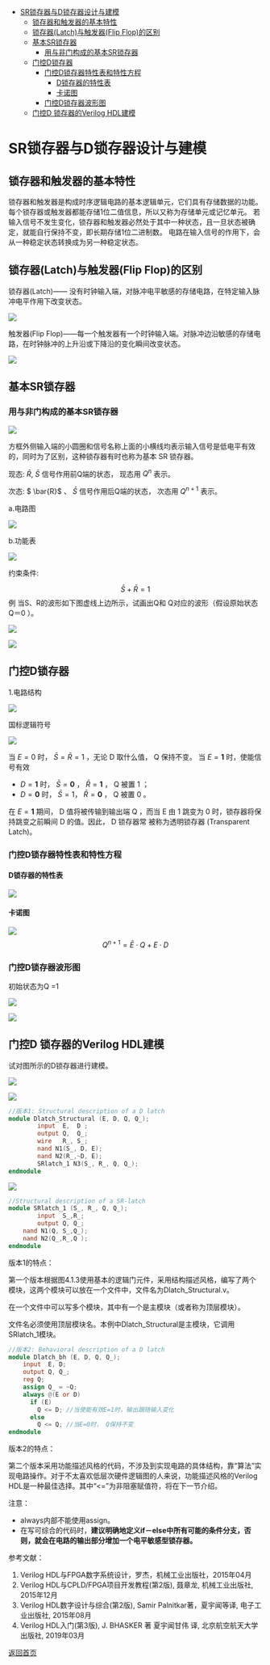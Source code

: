 - [SR锁存器与D锁存器设计与建模](#sr锁存器与d锁存器设计与建模)
	- [锁存器和触发器的基本特性](#锁存器和触发器的基本特性)
	- [锁存器(Latch)与触发器(Flip Flop)的区别](#锁存器latch与触发器flip-flop的区别)
	- [基本SR锁存器](#基本sr锁存器)
		- [用与非门构成的基本SR锁存器](#用与非门构成的基本sr锁存器)
	- [门控D锁存器](#门控d锁存器)
		- [门控D锁存器特性表和特性方程](#门控d锁存器特性表和特性方程)
			- [D锁存器的特性表](#d锁存器的特性表)
			- [卡诺图](#卡诺图)
		- [门控D锁存器波形图](#门控d锁存器波形图)
	- [门控D 锁存器的Verilog HDL建模](#门控d-锁存器的verilog-hdl建模)


# SR锁存器与D锁存器设计与建模

## 锁存器和触发器的基本特性

锁存器和触发器是构成时序逻辑电路的基本逻辑单元，它们具有存储数据的功能。
每个锁存器或触发器都能存储1位二值信息，所以又称为存储单元或记忆单元。
若输入信号不发生变化，锁存器和触发器必然处于其中一种状态，且一旦状态被确定，就能自行保持不变，即长期存储1位二进制数。
电路在输入信号的作用下，会从一种稳定状态转换成为另一种稳定状态。

## 锁存器(Latch)与触发器(Flip Flop)的区别

锁存器(Latch)—— 没有时钟输入端，对脉冲电平敏感的存储电路，在特定输入脉冲电平作用下改变状态。

![](https://raw.githubusercontent.com/timerring/picgo/master/picbed/image-20230202115115993.png)

触发器(Flip Flop)——每一个触发器有一个时钟输入端。对脉冲边沿敏感的存储电路，在时钟脉冲的上升沿或下降沿的变化瞬间改变状态。

![](https://raw.githubusercontent.com/timerring/picgo/master/picbed/image-20230202115145514.png)

## 基本SR锁存器

### 用与非门构成的基本SR锁存器

![](https://raw.githubusercontent.com/timerring/picgo/master/picbed/image-20230202115314242.png)

方框外侧输入端的小圆圈和信号名称上面的小横线均表示输入信号是低电平有效的，同时为了区别，这种锁存器有时也称为基本 SR 锁存器。

现态:  $\bar{R}$, $\bar{S}$  信号作用前Q端的状态， 现态用  $Q^{n}$  表示。

次态: $ \bar{R}$ 、 $\bar{S}$  信号作用后Q端的状态， 次态用  $Q^{n+1}$  表示。

a.电路图

![](https://raw.githubusercontent.com/timerring/picgo/master/picbed/image-20230202121501593.png)

b.功能表

![](https://raw.githubusercontent.com/timerring/picgo/master/picbed/image-20230202121523515.png)

约束条件:

$$
\bar{S}+\bar{R}=1
$$
例 当S、R的波形如下图虚线上边所示，试画出Q和 Q对应的波形（假设原始状态Q＝0 ）。

![](https://raw.githubusercontent.com/timerring/picgo/master/picbed/image-20230202121611389.png)

![](https://raw.githubusercontent.com/timerring/picgo/master/picbed/image-20230202121744022.png)

## 门控D锁存器

1.电路结构

![](https://raw.githubusercontent.com/timerring/picgo/master/picbed/image-20230202121852891.png)

国标逻辑符号

![](https://raw.githubusercontent.com/timerring/picgo/master/picbed/image-20230202121920847.png)

当  $E=0$  时，  $\bar{S}=\bar{R}=1$  ，无论  D  取什么值，  Q  保持不变。
当  $E=\mathbf{1}$  时，使能信号有效

+ $D=\mathbf{1}$  时，  $\bar{S}=\mathbf{0}$ ， $\bar{R}=\mathbf{1}$ ， Q  被置 1 ；
+ $D=\mathbf{0}$  时，  $\bar{S}=1$， $\bar{R}=\mathbf{0}$ ， Q  被置 0 。

在  $E=\mathbf{1}$  期间，  D  值将被传输到输出端  Q  ，而当  E  由 1 跳变为 0 时，锁存器将保持跳变之前瞬间  D  的值。因此，  $\mathrm{D}$  锁存器常 被称为透明锁存器 (Transparent Latch)。

### 门控D锁存器特性表和特性方程 

#### D锁存器的特性表

![](https://raw.githubusercontent.com/timerring/picgo/master/picbed/image-20230202122246198.png)

#### 卡诺图

![](https://raw.githubusercontent.com/timerring/picgo/master/picbed/image-20230202122309875.png)
$$
Q^{n+1}=\bar{E} \cdot Q+E \cdot D
$$

### 门控D锁存器波形图

初始状态为Q =1 

![](https://raw.githubusercontent.com/timerring/picgo/master/picbed/image-20230202122404725.png)

![](https://raw.githubusercontent.com/timerring/picgo/master/picbed/image-20230202122417206.png)

## 门控D 锁存器的Verilog HDL建模

试对图所示的D锁存器进行建模。

![](https://raw.githubusercontent.com/timerring/picgo/master/picbed/image-20230202122454323.png)

![](https://raw.githubusercontent.com/timerring/picgo/master/picbed/image-20230202122507745.png)

```verilog
//版本1: Structural description of a D latch 
module Dlatch_Structural (E, D, Q, Q_);
    	input  E,  D ;
    	output Q,  Q_;
    	wire   R_, S_;
		nand N1(S_, D, E);
		nand N2(R_,~D, E);
		SRlatch_1 N3(S_, R_, Q, Q_);
endmodule
```

![](https://raw.githubusercontent.com/timerring/picgo/master/picbed/image-20230202122555620.png)

```verilog
//Structural description of a SR-latch 
module SRlatch_1 (S_, R_, Q, Q_);
    	input  S_,R_;
    	output Q, Q_;
  	nand N1(Q, S_,Q_);
	nand N2(Q_,R_,Q );
endmodule
```

版本1的特点：

第一个版本根据图4.1.3使用基本的逻辑门元件，采用结构描述风格，编写了两个模块，这两个模块可以放在一个文件中，文件名为Dlatch_Structural.v。

在一个文件中可以写多个模块，其中有一个是主模块（或者称为顶层模块）。

文件名必须使用顶层模块名。本例中Dlatch_Structural是主模块，它调用SRlatch_1模块。

```verilog
//版本2: Behavioral description of a D latch 
module Dlatch_bh (E, D, Q, Q_);
    input  E, D;
    output Q, Q_;
    reg Q;
    assign Q_ = ~Q;
    always @(E or D)
	  if (E)  
		Q <= D; //当使能有效E=1时，输出跟随输入变化
	  else 
		Q <= Q; //当E=0时， Q保持不变
endmodule
```

版本2的特点：

第二个版本采用功能描述风格的代码，不涉及到实现电路的具体结构，靠“算法”实现电路操作。对于不太喜欢低层次硬件逻辑图的人来说，功能描述风格的Verilog HDL是一种最佳选择。其中“<=”为非阻塞赋值符，将在下一节介绍。 

注意：

+ always内部不能使用assign。
+ 在写可综合的代码时，**建议明确地定义if－else中所有可能的条件分支，否则，就会在电路的输出部分增加一个电平敏感型锁存器。** 



参考文献：

1. Verilog HDL与FPGA数字系统设计，罗杰，机械工业出版社，2015年04月
2. Verilog HDL与CPLD/FPGA项目开发教程(第2版), 聂章龙, 机械工业出版社, 2015年12月
3. Verilog HDL数字设计与综合(第2版), Samir Palnitkar著，夏宇闻等译, 电子工业出版社, 2015年08月
4. Verilog HDL入门(第3版), J. BHASKER 著 夏宇闻甘伟 译, 北京航空航天大学出版社, 2019年03月



[返回首页](https://github.com/timerring/hardware-tutorial)
